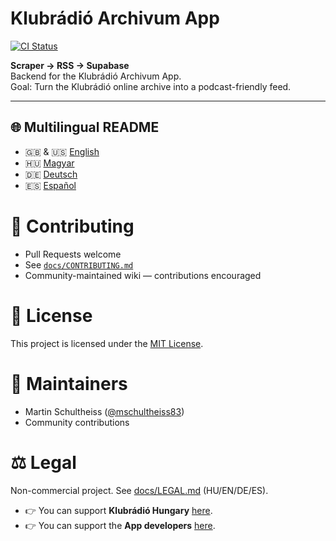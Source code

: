 # Klubrádió Archivum App

[![CI Status](https://github.com/mschultheiss83/klubradio-archivum-app/actions/workflows/ci.yml/badge.svg)](https://github.com/mschultheiss83/klubradio-archivum-app/actions)

**Scraper → RSS → Supabase**  
Backend for the Klubrádió Archivum App.  
Goal: Turn the Klubrádió online archive into a podcast-friendly feed.  

---

## 🌐 Multilingual README
- 🇬🇧 & 🇺🇸 [English](README.en.md)
- 🇭🇺 [Magyar](README.hu.md)
- 🇩🇪 [Deutsch](README.de.md)
- 🇪🇸 [Español](README.es.md)


# 🤝 Contributing

* Pull Requests welcome
* See [`docs/CONTRIBUTING.md`](docs/CONTRIBUTING.md)
* Community-maintained wiki — contributions encouraged

# 📜 License

This project is licensed under the [MIT License](LICENSE).

# 👥 Maintainers

* Martin Schultheiss ([@mschultheiss83](https://github.com/mschultheiss83))
* Community contributions

# ⚖️ Legal

Non-commercial project. See [docs/LEGAL.md](docs/LEGAL.md) (HU/EN/DE/ES).

- 👉 You can support **Klubrádió Hungary** [here](https://klubradio.hu/tamogatas).  
- 👉 You can support the **App developers** [here](https://github.com/sponsors/mschultheiss83).

